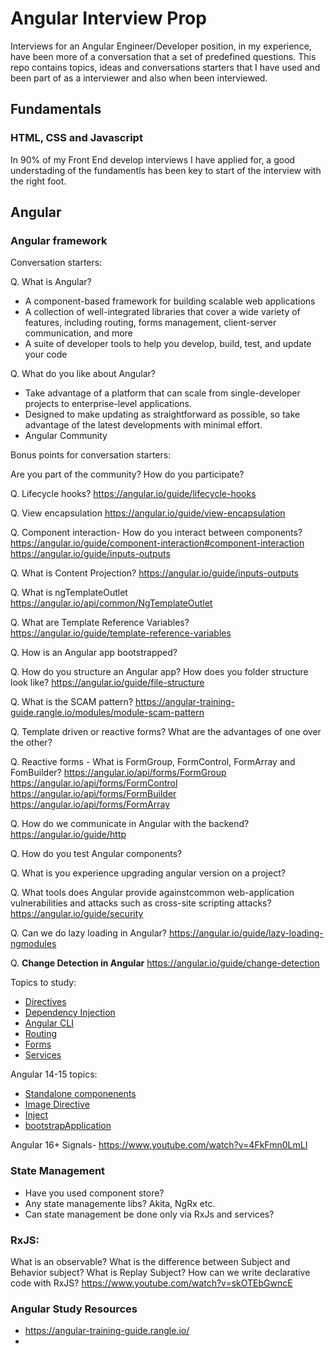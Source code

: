 # Angular Interview Prop

Interviews for an Angular Engineer/Developer position, in my experience, have been more of a conversation that a set of predefined questions. This repo contains topics, ideas and conversations starters that I have used and been part of as a interviewer and also when been interviewed.

## Fundamentals

### HTML, CSS and Javascript

In 90% of my Front End develop interviews I have applied for, a good understading of the fundamentls has been key to start of the interview with the right foot.

## Angular

### Angular framework

Conversation starters:

Q. What is Angular? 
- A component-based framework for building scalable web applications
- A collection of well-integrated libraries that cover a wide variety of features, including routing, forms management, client-server communication, and more
- A suite of developer tools to help you develop, build, test, and update your code

Q. What do you like about Angular?

- Take advantage of a platform that can scale from single-developer projects to enterprise-level applications. 
- Designed to make updating as straightforward as possible, so take advantage of the latest developments with minimal effort. 
- Angular Community

Bonus points for conversation starters:

Are you part of the community? How do you participate?

Q. Lifecycle hooks? https://angular.io/guide/lifecycle-hooks

Q. View encapsulation https://angular.io/guide/view-encapsulation

Q. Component interaction- How do you interact between components?
https://angular.io/guide/component-interaction#component-interaction
https://angular.io/guide/inputs-outputs

Q. What is Content Projection? 
https://angular.io/guide/inputs-outputs

Q. What is ngTemplateOutlet
https://angular.io/api/common/NgTemplateOutlet

Q. What are Template Reference Variables?
https://angular.io/guide/template-reference-variables

Q. How is an Angular app bootstrapped?

Q. How do you structure an Angular app? How does you folder structure look like?
https://angular.io/guide/file-structure

Q. What is the  SCAM pattern?
https://angular-training-guide.rangle.io/modules/module-scam-pattern

Q. Template driven or reactive forms? What are the advantages of one over the other?

Q. Reactive forms - What is FormGroup, FormControl, FormArray and FomBuilder?
https://angular.io/api/forms/FormGroup
https://angular.io/api/forms/FormControl
https://angular.io/api/forms/FormBuilder
https://angular.io/api/forms/FormArray

Q. How do we communicate in Angular with the backend?
https://angular.io/guide/http

Q. How do you test Angular components?

Q. What is you experience upgrading angular version on a project?

Q. What tools does Angular provide againstcommon web-application vulnerabilities and attacks such as cross-site scripting attacks?
https://angular.io/guide/security

Q. Can we do lazy loading in Angular?
https://angular.io/guide/lazy-loading-ngmodules

Q. **Change Detection in Angular** 
https://angular.io/guide/change-detection

Topics to study:

- [Directives](https://angular.io/guide/built-in-directives)
- [Dependency Injection](https://angular.io/guide/dependency-injection-overview)
- [Angular CLI](https://angular.io/cli)
- [Routing](https://angular.io/guide/routing-overview)
- [Forms](https://angular.io/guide/forms-overview)
- [Services](https://angular.io/guide/architecture-services#providing-services)

 
Angular 14-15 topics:

- [Standalone componenents](https://angular.io/guide/standalone-components)
- [Image Directive](https://angular.io/guide/image-directive)
- [Inject](https://angular.io/api/core/inject)
- [bootstrapApplication](https://angular.io/api/platform-browser/bootstrapApplication)

Angular 16+
Signals- https://www.youtube.com/watch?v=4FkFmn0LmLI

### State Management

- Have you used component store?
- Any state managemente libs? Akita, NgRx etc.
- Can state management be done only via RxJs and services?

### RxJS:

What is an observable?
What is the difference between Subject and Behavior subject?
What is Replay Subject?
How can we write declarative code with RxJS? 
https://www.youtube.com/watch?v=skOTEbGwncE

### Angular Study Resources

- https://angular-training-guide.rangle.io/
- 
